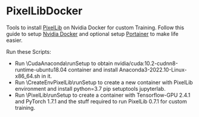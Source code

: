 # PixelLibDocker

Tools to install [PixelLib](https://github.com/ayoolaolafenwa/PixelLib) on Nvidia Docker for custom Training.
Follow this guide to setup [Nvidia Docker](https://docs.nvidia.com/datacenter/cloud-native/container-toolkit/install-guide.html#docker)
and optional setup [Portainer](https://docs.portainer.io/start/install/server/docker/linux) to make life easier.

Run these Scripts:
 * Run \CudaAnaconda\runSetup to obtain nvidia/cuda:10.2-cudnn8-runtime-ubuntu18.04 container and install Anaconda3-2022.10-Linux-x86_64.sh in it.
 * Run \CreateEnvPixelLib\runSetup to create a new container with PixelLib environment and install python=3.7 pip setuptools jupyterlab.
 * Run \PixelLib\runSetup to create a container with Tensorflow-GPU 2.4.1 and PyTorch 1.7.1 and the stuff required to run PixelLib 0.7.1 for custom training.
